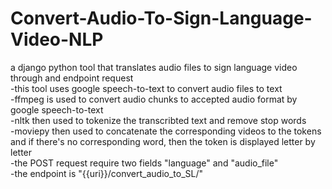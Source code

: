 # Convert-Audio-To-Sign-Language-Video-NLP
a django python tool that translates audio files to sign language video through and endpoint request  
-this tool uses google speech-to-text to convert audio files to text  
-ffmpeg is used to convert audio chunks to accepted audio format by google speech-to-text  
-nltk then used to tokenize the transcribted text and remove stop words  
-moviepy then used to concatenate the corresponding videos to the tokens and if there's no corresponding word, then the token is displayed letter by letter  
-the POST request require two fields "language" and "audio_file"  
-the endpoint is "{{uri}}/convert_audio_to_SL/"  
